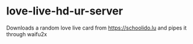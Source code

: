# love-live-hd-ur-server
Downloads a random love live card from https://schoolido.lu and pipes it through waifu2x
